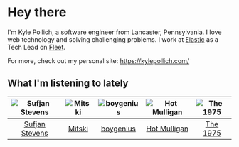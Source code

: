# Hey there


I'm Kyle Pollich, a software engineer from Lancaster, Pennsylvania. I love web technology and solving challenging problems.
I work at [Elastic](https://www.elastic.co/) as a Tech Lead on [Fleet](https://www.elastic.co/guide/en/fleet/current/fleet-overview.html).

For more, check out my personal site: https://kylepollich.com/

## What I'm listening to lately

<!-- begin artists -->
  |![Sufjan Stevens](https://i.scdn.co/image/ab6761610000f178b80dd6b23c5c04d62d9aa0c6)|![Mitski](https://i.scdn.co/image/ab6761610000f1784bdb3888818637acb71c4a13)|![boygenius](https://i.scdn.co/image/ab6761610000f1781a6373c01e8b86e289859f57)|![Hot Mulligan](https://i.scdn.co/image/ab6761610000f178b81b1d2b8043c08f659d196e)|![The 1975](https://i.scdn.co/image/ab6761610000f17889348336354096fd4e36ca73)|
  |:---:|:---:|:---:|:---:|:---:|
  |[Sufjan Stevens](https://open.spotify.com/artist/4MXUO7sVCaFgFjoTI5ox5c)|[Mitski](https://open.spotify.com/artist/2uYWxilOVlUdk4oV9DvwqK)|[boygenius](https://open.spotify.com/artist/1hLiboQ98IQWhpKeP9vRFw)|[Hot Mulligan](https://open.spotify.com/artist/1lKZzN2d4IqiEYxyECIEHI)|[The 1975](https://open.spotify.com/artist/3mIj9lX2MWuHmhNCA7LSCW)|
<!-- end artists -->
